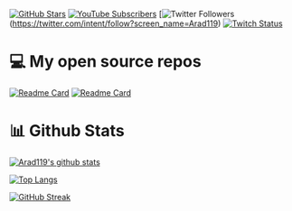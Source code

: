 [![GitHub Stars](https://img.shields.io/github/stars/arad119?logo=github&style=for-the-badge)](https://github.com/arad119)
[![YouTube Subscribers](https://img.shields.io/youtube/channel/subscribers/UCiix35JiRcmfzGzpzgJLS1g?logo=youtube&logoColor=E05D44&style=for-the-badge&label=YouTube)](https://www.youtube.com/channel/UCiix35JiRcmfzGzpzgJLS1g?sub_confirmation=1) 
[![Twitter Followers](https://img.shields.io/badge/TWITTER-1.1K-0E7FC0?style=for-the-badge&logo=twitter)(https://twitter.com/intent/follow?screen_name=Arad119)
[![Twitch Status](https://img.shields.io/twitch/status/arad119?color=9147FF&logo=twitch&style=for-the-badge)](https://twitch.tv/arad119)


# 💻 My open source repos

[![Readme Card](https://github-readme-stats.vercel.app/api/pin/?username=arad119&repo=Fragfinder-GUI&theme=dark)](https://github.com/Arad119/Fragfinder-GUI)
[![Readme Card](https://github-readme-stats.vercel.app/api/pin/?username=arad119&repo=FFMPEG-Audio-Encoder&theme=dark)](https://github.com/Arad119/FFMPEG-Audio-Encoder)


# 📊 Github Stats

[![Arad119's github stats](https://github-readme-stats.vercel.app/api?username=arad119&show_icons=true&count_private=true&theme=dark&hide=stars)](https://github.com/arad119)

[![Top Langs](https://github-readme-stats.vercel.app/api/top-langs/?username=arad119&layout=compact&theme=dark)](https://github.com/arad119/)


[![GitHub Streak](https://github-readme-streak-stats.herokuapp.com/?user=arad119&theme=dark&count_private=true&theme=dark)](https://github.com/arad119)
